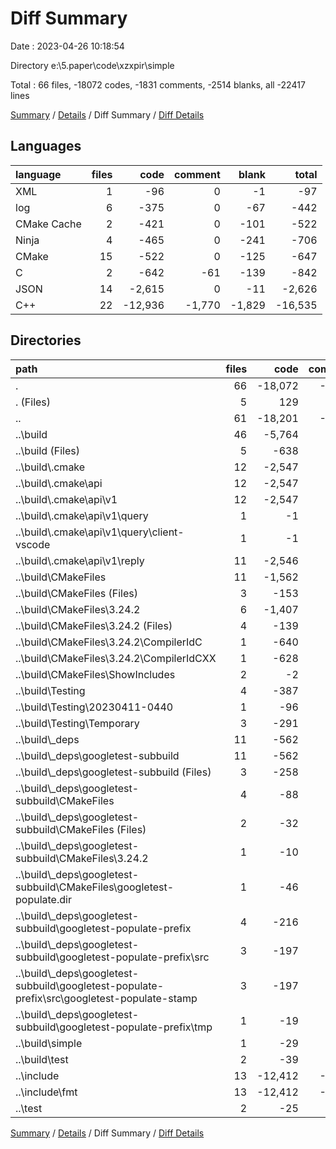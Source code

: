 # Diff Summary

Date : 2023-04-26 10:18:54

Directory e:\\5.paper\\code\\xzxpir\\simple

Total : 66 files,  -18072 codes, -1831 comments, -2514 blanks, all -22417 lines

[Summary](results.md) / [Details](details.md) / Diff Summary / [Diff Details](diff-details.md)

## Languages
| language | files | code | comment | blank | total |
| :--- | ---: | ---: | ---: | ---: | ---: |
| XML | 1 | -96 | 0 | -1 | -97 |
| log | 6 | -375 | 0 | -67 | -442 |
| CMake Cache | 2 | -421 | 0 | -101 | -522 |
| Ninja | 4 | -465 | 0 | -241 | -706 |
| CMake | 15 | -522 | 0 | -125 | -647 |
| C | 2 | -642 | -61 | -139 | -842 |
| JSON | 14 | -2,615 | 0 | -11 | -2,626 |
| C++ | 22 | -12,936 | -1,770 | -1,829 | -16,535 |

## Directories
| path | files | code | comment | blank | total |
| :--- | ---: | ---: | ---: | ---: | ---: |
| . | 66 | -18,072 | -1,831 | -2,514 | -22,417 |
| . (Files) | 5 | 129 | 7 | 13 | 149 |
| .. | 61 | -18,201 | -1,838 | -2,527 | -22,566 |
| ..\\build | 46 | -5,764 | -124 | -823 | -6,711 |
| ..\\build (Files) | 5 | -638 | 0 | -208 | -846 |
| ..\\build\\.cmake | 12 | -2,547 | 0 | -11 | -2,558 |
| ..\\build\\.cmake\\api | 12 | -2,547 | 0 | -11 | -2,558 |
| ..\\build\\.cmake\\api\\v1 | 12 | -2,547 | 0 | -11 | -2,558 |
| ..\\build\\.cmake\\api\\v1\\query | 1 | -1 | 0 | 0 | -1 |
| ..\\build\\.cmake\\api\\v1\\query\\client-vscode | 1 | -1 | 0 | 0 | -1 |
| ..\\build\\.cmake\\api\\v1\\reply | 11 | -2,546 | 0 | -11 | -2,557 |
| ..\\build\\CMakeFiles | 11 | -1,562 | -124 | -415 | -2,101 |
| ..\\build\\CMakeFiles (Files) | 3 | -153 | 0 | -97 | -250 |
| ..\\build\\CMakeFiles\\3.24.2 | 6 | -1,407 | -124 | -315 | -1,846 |
| ..\\build\\CMakeFiles\\3.24.2 (Files) | 4 | -139 | 0 | -41 | -180 |
| ..\\build\\CMakeFiles\\3.24.2\\CompilerIdC | 1 | -640 | -61 | -138 | -839 |
| ..\\build\\CMakeFiles\\3.24.2\\CompilerIdCXX | 1 | -628 | -63 | -136 | -827 |
| ..\\build\\CMakeFiles\\ShowIncludes | 2 | -2 | 0 | -3 | -5 |
| ..\\build\\Testing | 4 | -387 | 0 | -6 | -393 |
| ..\\build\\Testing\\20230411-0440 | 1 | -96 | 0 | -1 | -97 |
| ..\\build\\Testing\\Temporary | 3 | -291 | 0 | -5 | -296 |
| ..\\build\\_deps | 11 | -562 | 0 | -170 | -732 |
| ..\\build\\_deps\\googletest-subbuild | 11 | -562 | 0 | -170 | -732 |
| ..\\build\\_deps\\googletest-subbuild (Files) | 3 | -258 | 0 | -100 | -358 |
| ..\\build\\_deps\\googletest-subbuild\\CMakeFiles | 4 | -88 | 0 | -22 | -110 |
| ..\\build\\_deps\\googletest-subbuild\\CMakeFiles (Files) | 2 | -32 | 0 | -16 | -48 |
| ..\\build\\_deps\\googletest-subbuild\\CMakeFiles\\3.24.2 | 1 | -10 | 0 | -6 | -16 |
| ..\\build\\_deps\\googletest-subbuild\\CMakeFiles\\googletest-populate.dir | 1 | -46 | 0 | 0 | -46 |
| ..\\build\\_deps\\googletest-subbuild\\googletest-populate-prefix | 4 | -216 | 0 | -48 | -264 |
| ..\\build\\_deps\\googletest-subbuild\\googletest-populate-prefix\\src | 3 | -197 | 0 | -44 | -241 |
| ..\\build\\_deps\\googletest-subbuild\\googletest-populate-prefix\\src\\googletest-populate-stamp | 3 | -197 | 0 | -44 | -241 |
| ..\\build\\_deps\\googletest-subbuild\\googletest-populate-prefix\\tmp | 1 | -19 | 0 | -4 | -23 |
| ..\\build\\simple | 1 | -29 | 0 | -6 | -35 |
| ..\\build\\test | 2 | -39 | 0 | -7 | -46 |
| ..\\include | 13 | -12,412 | -1,714 | -1,700 | -15,826 |
| ..\\include\\fmt | 13 | -12,412 | -1,714 | -1,700 | -15,826 |
| ..\\test | 2 | -25 | 0 | -4 | -29 |

[Summary](results.md) / [Details](details.md) / Diff Summary / [Diff Details](diff-details.md)